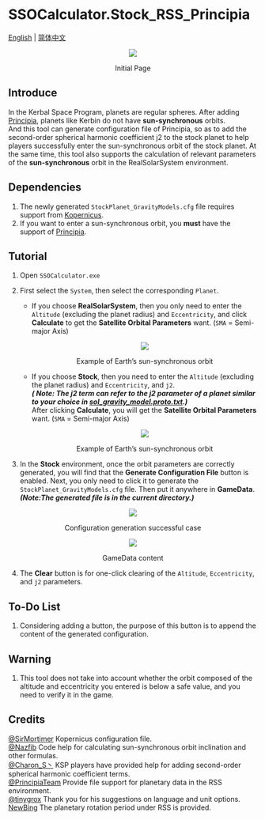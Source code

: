 # SSOCalculator.Stock_RSS_Principia


[English](https://github.com/Aebestach/SSOCalculator.Stock_RSS_Principia/blob/main/README.md) | [简体中文](https://www.bilibili.com/read/cv25055752)
<div align=center> <img src="https://imgur.com/zc3Ctov.jpg"><p>Initial Page</p></div>


## Introduce

In the Kerbal Space Program, planets are regular spheres. After adding [Principia](https://forum.kerbalspaceprogram.com/topic/162200-wip181-191-1101-1110%E2%80%932-1122%E2%80%935-principia%E2%80%94version-%E4%BC%8A%E8%97%A4-released-2023-06-18%E2%80%94n-body-and-extended-body-gravitation/), planets like Kerbin do not have **sun-synchronous** orbits.<br>And this tool can generate configuration file of Principia, so as to add the second-order spherical harmonic coefficient j2 to the stock planet to help players successfully enter the sun-synchronous orbit of the stock planet. At the same time, this tool also supports the calculation of relevant parameters of the **sun-synchronous** orbit in the RealSolarSystem environment. 


## Dependencies

1. The newly generated `StockPlanet_GravityModels.cfg` file requires support from [Kopernicus](https://github.com/Kopernicus/Kopernicus).
2. If you want to enter a sun-synchronous orbit, you **must** have the support of [Principia](https://forum.kerbalspaceprogram.com/topic/162200-wip181-191-1101-1110%E2%80%932-1122%E2%80%935-principia%E2%80%94version-%E4%BC%8A%E8%97%A4-released-2023-06-18%E2%80%94n-body-and-extended-body-gravitation/).


## Tutorial

1. Open `SSOCalculator.exe`
2. First select the `System`, then select the corresponding `Planet`.
	* If you choose **RealSolarSystem**, then you only need to enter the `Altitude` (excluding the planet radius) and `Eccentricity`, and click **Calculate** to get the **Satellite Orbital Parameters** want. (`SMA` = Semi-major Axis)<div align=center><img src="https://imgur.com/s9r5P5J.jpg"><p>Example of Earth’s sun-synchronous orbit</p></div>

	* If you choose **Stock**, then you need to enter the `Altitude` (excluding the planet radius) and `Eccentricity`, and `j2`. <br>***( Note: The j2 term can refer to the j2 parameter of a planet similar to your choice in [sol_gravity_model.proto.txt](https://github.com/mockingbirdnest/Principia/blob/2018011702-Clifford/astronomy/sol_gravity_model.proto.txt).)***<br>After clicking **Calculate**, you will get the **Satellite Orbital Parameters** want. (`SMA` = Semi-major Axis)<div align=center><img src="https://imgur.com/KoXC6aH.jpg"><p>Example of Earth’s sun-synchronous orbit</p></div>

3. In the **Stock** environment, once the orbit parameters are correctly generated, you will find that the **Generate Configuration File** button is enabled. Next, you only need to click it to generate the `StockPlanet_GravityModels.cfg` file. Then put it anywhere in **GameData**.<br>***(Note:The generated file is in the current directory.)***
<div align=center><img src="https://imgur.com/zG53Hp0.jpg"><p>Configuration generation successful case</p></div>
<div align=center><img src="https://imgur.com/4LWTmG9.jpg"><p>GameData content</p></div>

4. The **Clear** button is for one-click clearing of the `Altitude`, `Eccentricity`, and `j2` parameters.


## To-Do List

1. Considering adding a button, the purpose of this button is to append the content of the generated configuration.


## Warning
1. This tool does not take into account whether the orbit composed of the altitude and eccentricity you entered is below a safe value, and you need to verify it in the game.


## Credits
[@SirMortimer](https://github.com/SirMortimer)      Kopernicus configuration file.
<br>[@Nazfib](https://github.com/Nazfib)      Code help for calculating sun-synchronous orbit inclination and other formulas.
<br>[@Charon_S丶](https://space.bilibili.com/347787037/?spm_id_from=333.999.0.0)      KSP players have provided help for adding second-order spherical harmonic coefficient terms.
<br>[@PrincipiaTeam](https://github.com/mockingbirdnest/Principia)      Provide file support for planetary data in the RSS environment.
<br>[@tinygrox](https://github.com/tinygrox)     Thank you for his suggestions on language and unit options.
<br>[NewBing](www.bing.com)     The planetary rotation period under RSS is provided.

